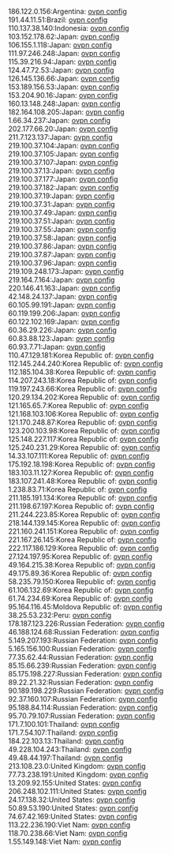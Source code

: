 186.122.0.156:Argentina: [ovpn config](vpn/186_122_0_156.ovpn)  
191.44.11.51:Brazil: [ovpn config](vpn/191_44_11_51.ovpn)  
110.137.38.140:Indonesia: [ovpn config](vpn/110_137_38_140.ovpn)  
103.152.178.62:Japan: [ovpn config](vpn/103_152_178_62.ovpn)  
106.155.1.118:Japan: [ovpn config](vpn/106_155_1_118.ovpn)  
111.97.246.248:Japan: [ovpn config](vpn/111_97_246_248.ovpn)  
115.39.216.94:Japan: [ovpn config](vpn/115_39_216_94.ovpn)  
124.47.72.53:Japan: [ovpn config](vpn/124_47_72_53.ovpn)  
126.145.136.66:Japan: [ovpn config](vpn/126_145_136_66.ovpn)  
153.189.156.53:Japan: [ovpn config](vpn/153_189_156_53.ovpn)  
153.204.90.16:Japan: [ovpn config](vpn/153_204_90_16.ovpn)  
160.13.148.248:Japan: [ovpn config](vpn/160_13_148_248.ovpn)  
182.164.108.205:Japan: [ovpn config](vpn/182_164_108_205.ovpn)  
1.66.34.237:Japan: [ovpn config](vpn/1_66_34_237.ovpn)  
202.177.66.20:Japan: [ovpn config](vpn/202_177_66_20.ovpn)  
211.7.123.137:Japan: [ovpn config](vpn/211_7_123_137.ovpn)  
219.100.37.104:Japan: [ovpn config](vpn/219_100_37_104.ovpn)  
219.100.37.105:Japan: [ovpn config](vpn/219_100_37_105.ovpn)  
219.100.37.107:Japan: [ovpn config](vpn/219_100_37_107.ovpn)  
219.100.37.13:Japan: [ovpn config](vpn/219_100_37_13.ovpn)  
219.100.37.177:Japan: [ovpn config](vpn/219_100_37_177.ovpn)  
219.100.37.182:Japan: [ovpn config](vpn/219_100_37_182.ovpn)  
219.100.37.19:Japan: [ovpn config](vpn/219_100_37_19.ovpn)  
219.100.37.31:Japan: [ovpn config](vpn/219_100_37_31.ovpn)  
219.100.37.49:Japan: [ovpn config](vpn/219_100_37_49.ovpn)  
219.100.37.51:Japan: [ovpn config](vpn/219_100_37_51.ovpn)  
219.100.37.55:Japan: [ovpn config](vpn/219_100_37_55.ovpn)  
219.100.37.58:Japan: [ovpn config](vpn/219_100_37_58.ovpn)  
219.100.37.86:Japan: [ovpn config](vpn/219_100_37_86.ovpn)  
219.100.37.87:Japan: [ovpn config](vpn/219_100_37_87.ovpn)  
219.100.37.96:Japan: [ovpn config](vpn/219_100_37_96.ovpn)  
219.109.248.173:Japan: [ovpn config](vpn/219_109_248_173.ovpn)  
219.164.7.164:Japan: [ovpn config](vpn/219_164_7_164.ovpn)  
220.146.41.163:Japan: [ovpn config](vpn/220_146_41_163.ovpn)  
42.148.24.137:Japan: [ovpn config](vpn/42_148_24_137.ovpn)  
60.105.99.191:Japan: [ovpn config](vpn/60_105_99_191.ovpn)  
60.119.199.206:Japan: [ovpn config](vpn/60_119_199_206.ovpn)  
60.122.102.169:Japan: [ovpn config](vpn/60_122_102_169.ovpn)  
60.36.29.226:Japan: [ovpn config](vpn/60_36_29_226.ovpn)  
60.83.88.123:Japan: [ovpn config](vpn/60_83_88_123.ovpn)  
60.93.7.71:Japan: [ovpn config](vpn/60_93_7_71.ovpn)  
110.47.129.181:Korea Republic of: [ovpn config](vpn/110_47_129_181.ovpn)  
112.145.244.240:Korea Republic of: [ovpn config](vpn/112_145_244_240.ovpn)  
112.185.104.38:Korea Republic of: [ovpn config](vpn/112_185_104_38.ovpn)  
114.207.243.18:Korea Republic of: [ovpn config](vpn/114_207_243_18.ovpn)  
119.197.243.66:Korea Republic of: [ovpn config](vpn/119_197_243_66.ovpn)  
120.29.134.202:Korea Republic of: [ovpn config](vpn/120_29_134_202.ovpn)  
121.165.65.7:Korea Republic of: [ovpn config](vpn/121_165_65_7.ovpn)  
121.168.103.106:Korea Republic of: [ovpn config](vpn/121_168_103_106.ovpn)  
121.170.248.87:Korea Republic of: [ovpn config](vpn/121_170_248_87.ovpn)  
123.200.103.98:Korea Republic of: [ovpn config](vpn/123_200_103_98.ovpn)  
125.148.227.117:Korea Republic of: [ovpn config](vpn/125_148_227_117.ovpn)  
125.240.231.29:Korea Republic of: [ovpn config](vpn/125_240_231_29.ovpn)  
14.33.107.111:Korea Republic of: [ovpn config](vpn/14_33_107_111.ovpn)  
175.192.18.198:Korea Republic of: [ovpn config](vpn/175_192_18_198.ovpn)  
183.103.11.127:Korea Republic of: [ovpn config](vpn/183_103_11_127.ovpn)  
183.107.241.48:Korea Republic of: [ovpn config](vpn/183_107_241_48.ovpn)  
1.238.83.71:Korea Republic of: [ovpn config](vpn/1_238_83_71.ovpn)  
211.185.191.134:Korea Republic of: [ovpn config](vpn/211_185_191_134.ovpn)  
211.198.67.197:Korea Republic of: [ovpn config](vpn/211_198_67_197.ovpn)  
211.244.223.85:Korea Republic of: [ovpn config](vpn/211_244_223_85.ovpn)  
218.144.139.145:Korea Republic of: [ovpn config](vpn/218_144_139_145.ovpn)  
221.160.241.151:Korea Republic of: [ovpn config](vpn/221_160_241_151.ovpn)  
221.167.26.145:Korea Republic of: [ovpn config](vpn/221_167_26_145.ovpn)  
222.117.186.129:Korea Republic of: [ovpn config](vpn/222_117_186_129.ovpn)  
27.124.197.95:Korea Republic of: [ovpn config](vpn/27_124_197_95.ovpn)  
49.164.215.38:Korea Republic of: [ovpn config](vpn/49_164_215_38.ovpn)  
49.175.89.36:Korea Republic of: [ovpn config](vpn/49_175_89_36.ovpn)  
58.235.79.150:Korea Republic of: [ovpn config](vpn/58_235_79_150.ovpn)  
61.106.132.69:Korea Republic of: [ovpn config](vpn/61_106_132_69.ovpn)  
61.74.234.69:Korea Republic of: [ovpn config](vpn/61_74_234_69.ovpn)  
95.164.116.45:Moldova Republic of: [ovpn config](vpn/95_164_116_45.ovpn)  
38.25.53.232:Peru: [ovpn config](vpn/38_25_53_232.ovpn)  
178.187.123.226:Russian Federation: [ovpn config](vpn/178_187_123_226.ovpn)  
46.188.124.68:Russian Federation: [ovpn config](vpn/46_188_124_68.ovpn)  
5.149.207.193:Russian Federation: [ovpn config](vpn/5_149_207_193.ovpn)  
5.165.156.100:Russian Federation: [ovpn config](vpn/5_165_156_100.ovpn)  
77.35.62.44:Russian Federation: [ovpn config](vpn/77_35_62_44.ovpn)  
85.15.66.239:Russian Federation: [ovpn config](vpn/85_15_66_239.ovpn)  
85.175.198.227:Russian Federation: [ovpn config](vpn/85_175_198_227.ovpn)  
89.22.21.32:Russian Federation: [ovpn config](vpn/89_22_21_32.ovpn)  
90.189.198.229:Russian Federation: [ovpn config](vpn/90_189_198_229.ovpn)  
92.37.160.107:Russian Federation: [ovpn config](vpn/92_37_160_107.ovpn)  
95.188.84.114:Russian Federation: [ovpn config](vpn/95_188_84_114.ovpn)  
95.70.79.107:Russian Federation: [ovpn config](vpn/95_70_79_107.ovpn)  
171.7.100.101:Thailand: [ovpn config](vpn/171_7_100_101.ovpn)  
171.7.54.107:Thailand: [ovpn config](vpn/171_7_54_107.ovpn)  
184.22.103.13:Thailand: [ovpn config](vpn/184_22_103_13.ovpn)  
49.228.104.243:Thailand: [ovpn config](vpn/49_228_104_243.ovpn)  
49.48.44.197:Thailand: [ovpn config](vpn/49_48_44_197.ovpn)  
213.108.23.0:United Kingdom: [ovpn config](vpn/213_108_23_0.ovpn)  
77.73.238.191:United Kingdom: [ovpn config](vpn/77_73_238_191.ovpn)  
13.209.92.155:United States: [ovpn config](vpn/13_209_92_155.ovpn)  
206.248.102.111:United States: [ovpn config](vpn/206_248_102_111.ovpn)  
24.17.138.32:United States: [ovpn config](vpn/24_17_138_32.ovpn)  
50.89.53.190:United States: [ovpn config](vpn/50_89_53_190.ovpn)  
74.67.42.169:United States: [ovpn config](vpn/74_67_42_169.ovpn)  
113.22.236.190:Viet Nam: [ovpn config](vpn/113_22_236_190.ovpn)  
118.70.238.66:Viet Nam: [ovpn config](vpn/118_70_238_66.ovpn)  
1.55.149.148:Viet Nam: [ovpn config](vpn/1_55_149_148.ovpn)  
